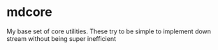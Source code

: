# mdcore
My base set of core utilities. These try to be simple to implement down stream without being super inefficient
